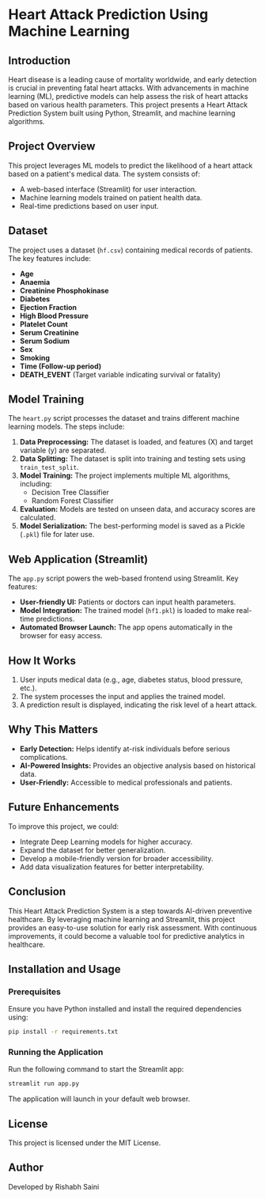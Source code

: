 # Heart Attack Prediction Using Machine Learning

## Introduction
Heart disease is a leading cause of mortality worldwide, and early detection is crucial in preventing fatal heart attacks. With advancements in machine learning (ML), predictive models can help assess the risk of heart attacks based on various health parameters. This project presents a Heart Attack Prediction System built using Python, Streamlit, and machine learning algorithms.

## Project Overview
This project leverages ML models to predict the likelihood of a heart attack based on a patient's medical data. The system consists of:
- A web-based interface (Streamlit) for user interaction.
- Machine learning models trained on patient health data.
- Real-time predictions based on user input.

## Dataset
The project uses a dataset (`hf.csv`) containing medical records of patients. The key features include:
- **Age**
- **Anaemia**
- **Creatinine Phosphokinase**
- **Diabetes**
- **Ejection Fraction**
- **High Blood Pressure**
- **Platelet Count**
- **Serum Creatinine**
- **Serum Sodium**
- **Sex**
- **Smoking**
- **Time (Follow-up period)**
- **DEATH_EVENT** (Target variable indicating survival or fatality)

## Model Training
The `heart.py` script processes the dataset and trains different machine learning models. The steps include:

1. **Data Preprocessing:** The dataset is loaded, and features (X) and target variable (y) are separated.
2. **Data Splitting:** The dataset is split into training and testing sets using `train_test_split`.
3. **Model Training:** The project implements multiple ML algorithms, including:
   - Decision Tree Classifier
   - Random Forest Classifier
4. **Evaluation:** Models are tested on unseen data, and accuracy scores are calculated.
5. **Model Serialization:** The best-performing model is saved as a Pickle (`.pkl`) file for later use.

## Web Application (Streamlit)
The `app.py` script powers the web-based frontend using Streamlit. Key features:
- **User-friendly UI:** Patients or doctors can input health parameters.
- **Model Integration:** The trained model (`hf1.pkl`) is loaded to make real-time predictions.
- **Automated Browser Launch:** The app opens automatically in the browser for easy access.

## How It Works
1. User inputs medical data (e.g., age, diabetes status, blood pressure, etc.).
2. The system processes the input and applies the trained model.
3. A prediction result is displayed, indicating the risk level of a heart attack.

## Why This Matters
- **Early Detection:** Helps identify at-risk individuals before serious complications.
- **AI-Powered Insights:** Provides an objective analysis based on historical data.
- **User-Friendly:** Accessible to medical professionals and patients.

## Future Enhancements
To improve this project, we could:
- Integrate Deep Learning models for higher accuracy.
- Expand the dataset for better generalization.
- Develop a mobile-friendly version for broader accessibility.
- Add data visualization features for better interpretability.

## Conclusion
This Heart Attack Prediction System is a step towards AI-driven preventive healthcare. By leveraging machine learning and Streamlit, this project provides an easy-to-use solution for early risk assessment. With continuous improvements, it could become a valuable tool for predictive analytics in healthcare.

## Installation and Usage
### Prerequisites
Ensure you have Python installed and install the required dependencies using:
```bash
pip install -r requirements.txt
```

### Running the Application
Run the following command to start the Streamlit app:
```bash
streamlit run app.py
```
The application will launch in your default web browser.

## License
This project is licensed under the MIT License.

## Author
Developed by Rishabh Saini

